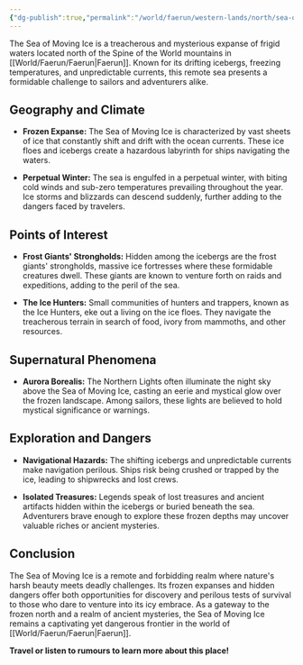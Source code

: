 ```yaml
---
{"dg-publish":true,"permalink":"/world/faerun/western-lands/north/sea-of-moving-ice/"}
---
```


The Sea of Moving Ice is a treacherous and mysterious expanse of frigid waters located north of the Spine of the World mountains in [[World/Faerun/Faerun\|Faerun]]. Known for its drifting icebergs, freezing temperatures, and unpredictable currents, this remote sea presents a formidable challenge to sailors and adventurers alike.

## Geography and Climate

- **Frozen Expanse:** The Sea of Moving Ice is characterized by vast sheets of ice that constantly shift and drift with the ocean currents. These ice floes and icebergs create a hazardous labyrinth for ships navigating the waters.
  
- **Perpetual Winter:** The sea is engulfed in a perpetual winter, with biting cold winds and sub-zero temperatures prevailing throughout the year. Ice storms and blizzards can descend suddenly, further adding to the dangers faced by travelers.

## Points of Interest

- **Frost Giants' Strongholds:** Hidden among the icebergs are the frost giants' strongholds, massive ice fortresses where these formidable creatures dwell. These giants are known to venture forth on raids and expeditions, adding to the peril of the sea.
  
- **The Ice Hunters:** Small communities of hunters and trappers, known as the Ice Hunters, eke out a living on the ice floes. They navigate the treacherous terrain in search of food, ivory from mammoths, and other resources.

## Supernatural Phenomena

- **Aurora Borealis:** The Northern Lights often illuminate the night sky above the Sea of Moving Ice, casting an eerie and mystical glow over the frozen landscape. Among sailors, these lights are believed to hold mystical significance or warnings.

## Exploration and Dangers

- **Navigational Hazards:** The shifting icebergs and unpredictable currents make navigation perilous. Ships risk being crushed or trapped by the ice, leading to shipwrecks and lost crews.
  
- **Isolated Treasures:** Legends speak of lost treasures and ancient artifacts hidden within the icebergs or buried beneath the sea. Adventurers brave enough to explore these frozen depths may uncover valuable riches or ancient mysteries.

## Conclusion

The Sea of Moving Ice is a remote and forbidding realm where nature's harsh beauty meets deadly challenges. Its frozen expanses and hidden dangers offer both opportunities for discovery and perilous tests of survival to those who dare to venture into its icy embrace. As a gateway to the frozen north and a realm of ancient mysteries, the Sea of Moving Ice remains a captivating yet dangerous frontier in the world of [[World/Faerun/Faerun\|Faerun]].

**Travel or listen to rumours to learn more about this place!**